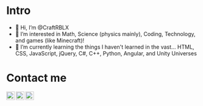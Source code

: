 # Intro
- 👋 Hi, I’m @CraftRBLX
- 👀 I’m interested in Math, Science (physics mainly), Coding, Technology, and games (like Minecraft)!
- 🌱 I’m currently learning the things I haven't learned in the vast...
HTML,
CSS,
JavaScript,
jQuery,
C#,
C++,
Python,
Angular, and
Unity Universes

# Contact me

[ <img align="left" alt="Website" width="22px" src="https://craftrblx.github.io/CraftRBLX/internet_symbol_2x.png" /> ][websitecrold]
[ <img align="left" alt="Website 2" width="22px" src="https://craftrblx.github.io/CraftRBLX/internet_symbol_2x.png" /> ][websitesaiadvancedportfolio]
[ <img align="left" alt="YouTube Channel" width="22px" src="https://craftrblx.github.io/CraftRBLX/yt_logo.png" /> ][ytcrebooted]






[websitecrold]: https://craftrblx.github.io
[websitesaiadvancedportfolio]: htttps://saisiddhish.github.io/advanced-portfolio
[ytcrebooted]: https://youtube.com/c/CraftRBLX
